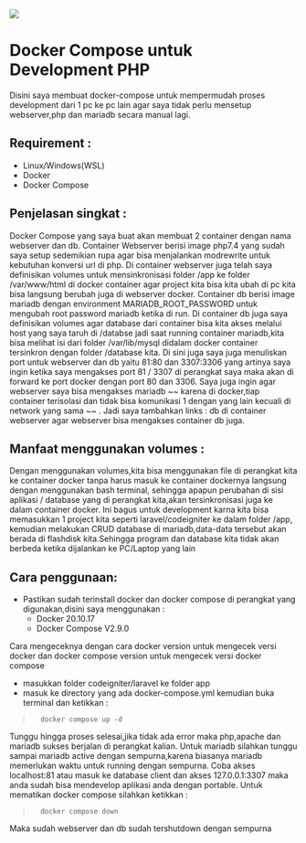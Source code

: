 ![](https://ndik.helloworld.my.id/assets/images/icons8-tree-pastel-96.png) 
# Docker Compose untuk Development PHP

Disini saya membuat docker-compose untuk mempermudah proses development dari 1 pc ke pc lain agar saya tidak perlu mensetup webserver,php dan mariadb secara manual lagi.

## Requirement :
* Linux/Windows(WSL)
* Docker
* Docker Compose

## Penjelasan singkat :

Docker Compose yang saya buat akan membuat 2 container dengan nama webserver dan db.
Container Webserver berisi image php7.4 yang sudah saya setup sedemikian rupa agar bisa menjalankan modrewrite untuk kebutuhan konversi url di php.
Di container webserver juga telah saya definisikan volumes untuk mensinkronisasi folder /app ke folder /var/www/html di docker container agar project kita bisa kita ubah di pc kita bisa langsung berubah juga di webserver docker.
Container db berisi image mariadb dengan environment MARIADB_ROOT_PASSWORD untuk mengubah root password mariadb ketika di run.
Di container db juga saya definisikan volumes agar database dari container bisa kita akses melalui host yang saya taruh di /databse jadi saat running container mariadb,kita bisa melihat isi dari folder /var/lib/mysql didalam docker container tersinkron dengan folder /database kita.
Di sini juga saya juga menuliskan port untuk webserver dan db yaitu 81:80 dan 3307:3306 yang artinya saya ingin ketika saya mengakses port 81 / 3307 di perangkat saya maka akan di forward ke port docker dengan port 80 dan 3306.
Saya juga ingin agar webserver saya bisa mengakses mariadb ~~ karena di docker,tiap container terisolasi dan tidak bisa komunikasi 1 dengan yang lain kecuali di network yang sama ~~ . Jadi saya tambahkan links : db di container webserver agar webserver bisa mengakses container db juga.


## Manfaat menggunakan volumes :

Dengan menggunakan volumes,kita bisa menggunakan file di perangkat kita ke container docker tanpa harus masuk ke container dockernya langsung dengan menggunakan bash terminal, sehingga apapun perubahan di sisi aplikasi / database yang di perangkat kita,akan tersinkronisasi juga ke dalam container docker.
Ini bagus untuk development karna kita bisa memasukkan 1 project kita seperti laravel/codeigniter ke dalam folder /app, kemudian melakukan CRUD database di mariadb,data-data tersebut akan berada di flashdisk kita.Sehingga program dan database kita tidak akan berbeda ketika dijalankan ke PC/Laptop yang lain

## Cara penggunaan:

* Pastikan sudah terinstall docker dan docker compose di perangkat yang digunakan,disini saya menggunakan :
	* Docker 20.10.17
	* Docker Compose V2.9.0
	
Cara mengeceknya dengan cara docker version untuk mengecek versi docker dan docker compose version untuk mengecek versi docker compose

* masukkan folder codeigniter/laravel ke folder app
* masuk ke directory yang ada docker-compose.yml kemudian buka terminal dan ketikkan :
>		docker compose up -d

Tunggu hingga proses selesai,jika tidak ada error maka php,apache dan mariadb sukses berjalan di perangkat kalian.
Untuk mariadb silahkan tunggu sampai mariadb active dengan sempurna,karena biasanya mariadb memerlukan waktu untuk running dengan sempurna.
Coba akses localhost:81 atau masuk ke database client dan akses 127.0.0.1:3307 maka anda sudah bisa mendevelop aplikasi anda dengan portable.
Untuk mematikan docker compose silahkan ketikkan :
>		docker compose down

Maka sudah webserver dan db sudah tershutdown dengan sempurna
